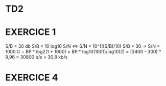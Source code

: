 # TD2

# EXERCICE 1

S/B = 30 db
S/B = 10 log10 S/N <=> S/N = 10^1((S/B)/10)
S/B = 30 -> S/N = 1000
C = BP * log2(1 + 1000) = BP * log10(1001)/log10(2) = (3400 - 300) * 9,96 = 30800 b/s = 30,8 kb/s

# EXERCICE 4


